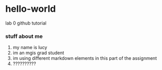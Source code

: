 # hello-world
lab 0 github tutorial
### stuff about me
1. my name is lucy
2. im an mgis grad student
3. im using different markdown elements in this part of the assignment
4. ??????????
